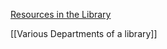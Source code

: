 [Resources in the Library](GNS%20103/Resources%20in%20the%20Library.md)

[[Various Departments of a library]]